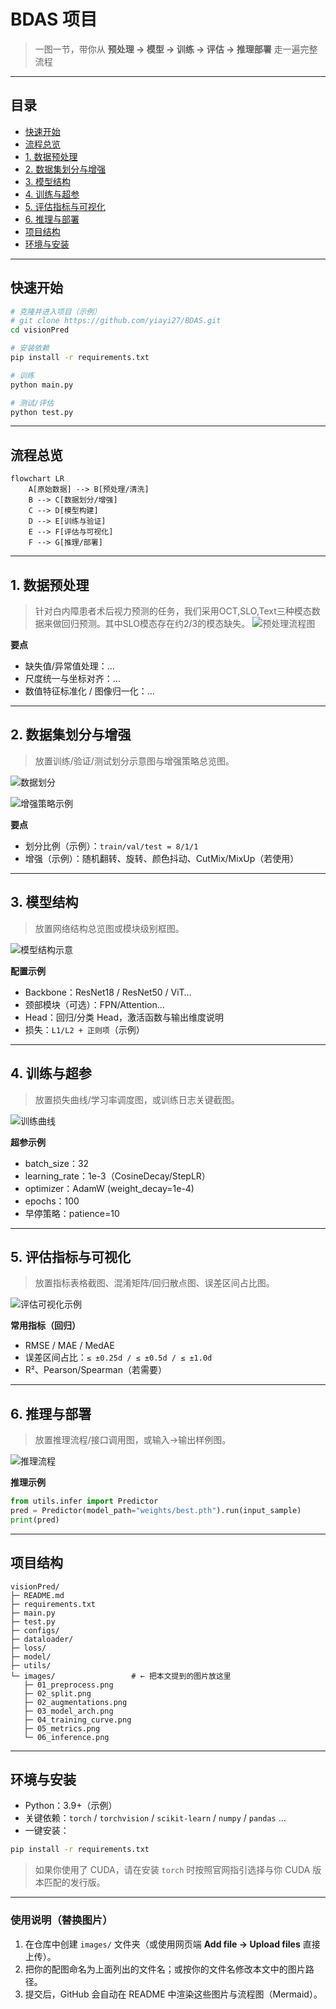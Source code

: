 # BDAS 项目

> 一图一节，带你从 **预处理 → 模型 → 训练 → 评估 → 推理部署** 走一遍完整流程

---

## 目录

* [快速开始](#快速开始)
* [流程总览](#流程总览)
* [1. 数据预处理](#1-数据预处理)
* [2. 数据集划分与增强](#2-数据集划分与增强)
* [3. 模型结构](#3-模型结构)
* [4. 训练与超参](#4-训练与超参)
* [5. 评估指标与可视化](#5-评估指标与可视化)
* [6. 推理与部署](#6-推理与部署)
* [项目结构](#项目结构)
* [环境与安装](#环境与安装)

---

## 快速开始

```bash
# 克隆并进入项目（示例）
# git clone https://github.com/yiayi27/BDAS.git
cd visionPred

# 安装依赖
pip install -r requirements.txt

# 训练
python main.py

# 测试/评估
python test.py
```

---

## 流程总览

```mermaid
flowchart LR
    A[原始数据] --> B[预处理/清洗]
    B --> C[数据划分/增强]
    C --> D[模型构建]
    D --> E[训练与验证]
    E --> F[评估与可视化]
    F --> G[推理/部署]
```

---

## 1. 数据预处理

> 针对白内障患者术后视力预测的任务，我们采用OCT,SLO,Text三种模态数据来做回归预测。其中SLO模态存在约2/3的模态缺失。
![预处理流程图](images/01_preprocess.png)

**要点**

* 缺失值/异常值处理：…
* 尺度统一与坐标对齐：…
* 数值特征标准化 / 图像归一化：…

---

## 2. 数据集划分与增强

> 放置训练/验证/测试划分示意图与增强策略总览图。

![数据划分](images/02_split.png)

![增强策略示例](images/02_augmentations.png)

**要点**

* 划分比例（示例）：`train/val/test = 8/1/1`
* 增强（示例）：随机翻转、旋转、颜色抖动、CutMix/MixUp（若使用）

---

## 3. 模型结构

> 放置网络结构总览图或模块级别框图。

![模型结构示意](images/03_model_arch.png)

**配置示例**

* Backbone：ResNet18 / ResNet50 / ViT…
* 颈部模块（可选）：FPN/Attention…
* Head：回归/分类 Head，激活函数与输出维度说明
* 损失：`L1/L2 + 正则项`（示例）

---

## 4. 训练与超参

> 放置损失曲线/学习率调度图，或训练日志关键截图。

![训练曲线](images/04_training_curve.png)

**超参示例**

* batch_size：32
* learning_rate：1e-3（CosineDecay/StepLR）
* optimizer：AdamW (weight_decay=1e-4)
* epochs：100
* 早停策略：patience=10

---

## 5. 评估指标与可视化

> 放置指标表格截图、混淆矩阵/回归散点图、误差区间占比图。

![评估可视化示例](images/05_metrics.png)

**常用指标（回归）**

* RMSE / MAE / MedAE
* 误差区间占比：`≤ ±0.25d / ≤ ±0.5d / ≤ ±1.0d`
* R²、Pearson/Spearman（若需要）

---

## 6. 推理与部署

> 放置推理流程/接口调用图，或输入→输出样例图。

![推理流程](images/06_inference.png)

**推理示例**

```python
from utils.infer import Predictor
pred = Predictor(model_path="weights/best.pth").run(input_sample)
print(pred)
```

---

## 项目结构

```text
visionPred/
├─ README.md
├─ requirements.txt
├─ main.py
├─ test.py
├─ configs/
├─ dataloader/
├─ loss/
├─ model/
├─ utils/
└─ images/                 # ← 把本文提到的图片放这里
   ├─ 01_preprocess.png
   ├─ 02_split.png
   ├─ 02_augmentations.png
   ├─ 03_model_arch.png
   ├─ 04_training_curve.png
   ├─ 05_metrics.png
   └─ 06_inference.png
```

---

## 环境与安装

* Python：3.9+（示例）
* 关键依赖：`torch` / `torchvision` / `scikit-learn` / `numpy` / `pandas` …
* 一键安装：

```bash
pip install -r requirements.txt
```

> 如果你使用了 CUDA，请在安装 `torch` 时按照官网指引选择与你 CUDA 版本匹配的发行版。

---

### 使用说明（替换图片）

1. 在仓库中创建 `images/` 文件夹（或使用网页端 **Add file → Upload files** 直接上传）。
2. 把你的配图命名为上面列出的文件名；或按你的文件名修改本文中的图片路径。
3. 提交后，GitHub 会自动在 README 中渲染这些图片与流程图（Mermaid）。


